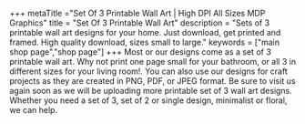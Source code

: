 +++
metaTitle ="Set Of 3 Printable Wall Art | High DPI All Sizes MDP Graphics"
title = "Set Of 3 Printable Wall Art"
description = "Sets of 3 printable wall art designs for your home. Just download, get printed and framed. High quality download, sizes small to large."
keywords = ["main shop page","shop page"]
+++
Most or our designs come as a set of 3 printable wall art. Why not print one page small for your bathroom, or all 3 in different sizes for your living room!. You can also use our designs for craft projects as they are created in PNG, PDF, or JPEG format. Be sure to visit us again soon as we will be uploading more printable set of 3 wall art designs. Whether you need a set of 3, set of 2 or single design, minimalist or floral, we can help. 